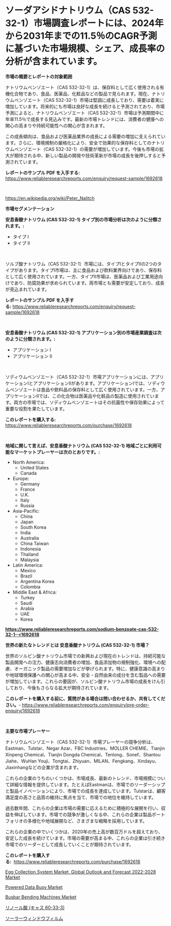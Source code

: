 <p><h1>ソーダアシドナトリウム（CAS 532-32-1）市場調査レポートには、2024年から2031年までの11.5％のCAGR予測に基づいた市場規模、シェア、成長率の分析が含まれています。</h1></p><p><strong>市場の概要とレポートの対象範囲</strong></p>
<p><p>ナトリウムベンゾエート（CAS 532-32-1）は、保存料として広く使用される有機化合物であり、食品、医薬品、化粧品などの製品で見られます。現在、ナトリウムベンゾエート（CAS 532-32-1）市場は堅調に成長しており、需要は着実に増加しています。将来的にも市場は良好な成長を続けると予測されており、市場予測によると、ナトリウムベンゾエート（CAS 532-32-1）市場は予測期間中に年率11.5％で成長する見込みです。最新の市場トレンドには、消費者の健康への関心の高まりや持続可能性への関心が含まれます。</p><p>この成長傾向は、食品および医薬品業界の成長による需要の増加に支えられています。さらに、環境規制の厳格化により、安全で効果的な保存料としてのナトリウムベンゾエート（CAS 532-32-1）の需要が増加しています。今後も市場の拡大が期待される中、新しい製品の開発や技術革新が市場の成長を後押しすると予測されています。</p></p>
<p><strong>レポートのサンプル PDF を入手する:</strong> <a href="https://www.reliableresearchreports.com/enquiry/request-sample/1692618">https://www.reliableresearchreports.com/enquiry/request-sample/1692618</a></p>
<p>&nbsp;</p>
<p><a href="https://en.wikipedia.org/wiki/Peter_Nalitch">https://en.wikipedia.org/wiki/Peter_Nalitch</a></p>
<p><strong>市場セグメンテーション</strong></p>
<p><strong>安息香酸ナトリウム (CAS 532-32-1) タイプ別の市場分析は次のように分類されます。:</strong></p>
<p><ul><li>タイプ I</li><li>タイプ II</li></ul></p>
<p>&nbsp;</p>
<p><p>ソルブ酸ナトリウム（CAS 532-32-1）市場には、タイプIとタイプIIの2つのタイプがあります。タイプI市場は、主に食品および飲料業界向けであり、保存料として広く使用されています。一方、タイプII市場は、医薬品および工業用途向けであり、防腐効果が求められています。両市場とも需要が安定しており、成長が見込まれています。</p></p>
<p><strong>レポートのサンプル PDF を入手する:</strong>&nbsp;<a href="https://www.reliableresearchreports.com/enquiry/request-sample/1692618">https://www.reliableresearchreports.com/enquiry/request-sample/1692618</a></p>
<p>&nbsp;</p>
<p><strong> 安息香酸ナトリウム (CAS 532-32-1) アプリケーション別の市場産業調査は次のように分類されます。:</strong></p>
<p><ul><li>アプリケーション I</li><li>アプリケーション II</li></ul></p>
<p>&nbsp;</p>
<p><p>ソディウムベンゾエート（CAS 532-32-1）市場アプリケーションには、アプリケーションIとアプリケーションIIがあります。アプリケーションIでは、ソディウムベンゾエートは食品や飲料品の保存料として広く使用されています。一方、アプリケーションIIでは、この化合物は医薬品や化粧品の製造に使用されています。両方の市場では、ソディウムベンゾエートはその抗菌性や保存効果によって重要な役割を果たしています。</p></p>
<p><strong>このレポートを購入する:</strong>&nbsp; <a href="https://www.reliableresearchreports.com/purchase/1692618">https://www.reliableresearchreports.com/purchase/1692618</a></p>
<p>&nbsp;</p>
<p><strong>地域に関して言えば、安息香酸ナトリウム (CAS 532-32-1) 地域ごとに利用可能なマーケットプレーヤーは次のとおりです。:</strong></p>
<p><ul>
    <li>
        North America:
        <ul>
            <li>United States</li>
            <li>Canada</li>
        </ul>
    </li>
    <li>
        Europe:
        <ul>
            <li>Germany</li>
            <li>France</li>
            <li>U.K.</li>
            <li>Italy</li>
            <li>Russia</li>
        </ul>
    </li>
    <li>
        Asia-Pacific:
        <ul>
            <li>China</li>
            <li>Japan</li>
            <li>South Korea</li>
            <li>India</li>
            <li>Australia</li>
            <li>China Taiwan</li>
            <li>Indonesia</li>
            <li>Thailand</li>
            <li>Malaysia</li>
        </ul>
    </li>
    <li>
        Latin America:
        <ul>
            <li>Mexico</li>
            <li>Brazil</li>
            <li>Argentina Korea</li>
            <li>Colombia</li>
        </ul>
    </li>
    <li>
        Middle East & Africa:
        <ul>
            <li>Turkey</li>
            <li>Saudi</li>
            <li>Arabia</li>
            <li>UAE</li>
            <li>Korea</li>
        </ul>
    </li>
    </ul></p>
<p><strong><a href="https://www.reliableresearchreports.com/sodium-benzoate-cas-532-32-1--r1692618">https://www.reliableresearchreports.com/sodium-benzoate-cas-532-32-1--r1692618</a></strong>&nbsp;</p>
<p><strong>世界の新たなトレンドとは 安息香酸ナトリウム (CAS 532-32-1) 市場？</strong></p>
<p><p>世界のソルビン酸ナトリウム市場での新興および現在のトレンドは、持続可能な製品開発への注力、健康志向消費者の増加、食品添加物の規制強化、環境への配慮、オーガニック製品の需要増加などが挙げられます。特に、健康意識の高まりや地球環境保護への関心が高まる中、安全・自然由来の成分を含む製品への需要が増加しています。これらの要因が、ソルビン酸ナトリウム市場の成長をけん引しており、今後もさらなる拡大が期待されています。</p></p>
<p><strong>このレポートを購入する前に、質問がある場合は問い合わせるか、共有してください。</strong>- <a href="https://www.reliableresearchreports.com/enquiry/pre-order-enquiry/1692618">https://www.reliableresearchreports.com/enquiry/pre-order-enquiry/1692618</a></p>
<p>&nbsp;</p>
<p><strong>主要な市場プレーヤー</strong></p>
<p><p>ナトリウムベンゾエート（CAS 532-32-1）市場プレーヤーの競争分析は、Eastman、Tulstar、Negar Azar、FBC Industries、MOLLER CHEMIE、Tianjin Xinpeng Chemical、Tianjin Dongda Chemical、Tenlong、Sonef、Shantou Jiahe、WuHan Youji、Tongtai、Zhiyuan、MILAN、Fengkang、Xindayu、Jiaxinhangなどの企業が含まれます。</p><p>これらの企業のうちのいくつかは、市場成長、最新のトレンド、市場規模について詳細な情報を提供しています。たとえばEastmanは、市場でのリーダーシップと製品イノベーションにより、市場での成長を達成しています。Tulstarは、顧客満足度の高さと品質の維持に焦点を当て、市場での地位を維持しています。</p><p>過去数年間、これらの企業は市場の需要に応えるために積極的な展開を行い、収益を伸ばしています。市場での競争が激しくなる中、これらの企業は製品ポートフォリオの多様化や地域展開など、さまざまな戦略を採用しています。</p><p>これらの企業の中でいくつかは、2020年の売上高が数百万ドルを超えており、安定した成長を続けています。市場の需要が高まる中、これらの企業は引き続き市場でのリーダーとして成長していくことが期待されています。</p></p>
<p><strong>このレポートを購入する:</strong>&nbsp;&nbsp;<a href="https://www.reliableresearchreports.com/purchase/1692618">https://www.reliableresearchreports.com/purchase/1692618</a></p>
<p><p><a href="https://www.linkedin.com/pulse/exploring-egg-collection-system-market-global-outlook-forecast-wzhee?trackingId=1bJTbWzRSCkz5SiaFDttzw%3D%3D">Egg Collection System Market, Global Outlook and Forecast 2022-2028 Market</a></p><p><a href="https://www.linkedin.com/pulse/evaluating-global-powered-data-buoy-market-trends-growth-opportunities-tcsxe?trackingId=aUlT48US5hLckueNmrZdqw%3D%3D">Powered Data Buoy Market</a></p><p><a href="https://github.com/castoriffic/Market-Research-Report-List-5/blob/main/busbar-bending-machines-market.md">Busbar Bending Machines Market</a></p><p><a href="https://github.com/DanykaKilback/Market-Research-Report-List-1/blob/main/1545075164297.md">リノール酸 (キャス 60-33-3)</a></p><p><a href="https://github.com/RandallRunte2023/Market-Research-Report-List-1/blob/main/3561177164296.md">ソーラーウィンドウフィルム</a></p></p>